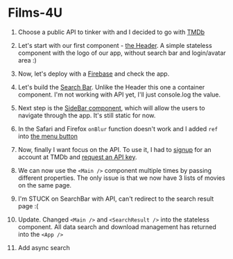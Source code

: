 # Films-4U

1. Choose a public API to tinker with and I decided to go with [TMDb](https://www.themoviedb.org/documentation/api)
2. Let's start with our first component - [the Header](https://github.com/MarinaKam/films-4u/commit/a22f99f0fc1160a3b91b0a6f4201c4094585c3ed). A simple stateless component with the logo of our app, without search bar and login/avatar area :)
3. Now, let's deploy with a [Firebase](https://firebase.google.com/?authuser=0) and check the app.
4. Let's build the [Search Bar](https://github.com/MarinaKam/films-4u/commit/5148c5341960d7117b0d1f96a37a2302a0f27938). Unlike the Header this one a container component. I'm not working with API yet, I'll just console.log the value.
5. Next step is the [SideBar component](https://github.com/MarinaKam/films-4u/commit/72e6ff251a23e7fc082a171a8db45f9a2cba80ae), which will allow the users to navigate through the app. It's still static for now.
6. In the Safari and Firefox `onBlur` function doesn't work and I added ``ref`` into [the menu button](https://github.com/MarinaKam/films-4u/commit/dbbe167f8eeeb17fd72a2f26faedcee61df05850)
7. Now, finally I want focus on the API. To use it, I had to [signup](https://www.themoviedb.org/account/signup) for an account
   at TMDb and [request an API key](https://developers.themoviedb.org/3/getting-started/introduction).
    
8. We can now use the `<Main />` component multiple times by passing different properties. The only issue is that we now have 3 lists of movies on the same page.
9. I'm STUCK on SearchBar with API, can't redirect to the search result page :(
10. Update. Changed `<Main />` and `<SearchResult />` into the stateless component. All data search and download management has returned into the `<App />`
11. Add async search  